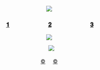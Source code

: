 <div align="center">

![](https://64.media.tumblr.com/99b06c1a6e114228999b092cf4cc2c67/4fdcaf60041a95f6-d6/s1280x1920/030b5acd22c956552cb56f79c846cd2149e99cd2.pnj)


### ㅤㅤ ㅤ [𝟏](https://rentry.co/HalovianSingerose)ㅤㅤ ㅤ ㅤ ㅤㅤ [𝟐](https://haloviansinger.atabook.org/)ㅤㅤ ㅤ ㅤ ㅤㅤ [𝟑](https://my.cbox.ws/HalovianSinger)ㅤㅤ ㅤ 

![](https://64.media.tumblr.com/916717822d62e989a7a703909650ef28/5c57c273d1e43143-19/s2048x3072/6eb7e19e124b6e44961381c580fc965962e759b5.pnj)

ㅤ![](https://s1.ezgif.com/tmp/ezgif-1-32d75c0ec0.png)

[©](https://www.tumblr.com/murcuor) ㅤ [©](https://github.com/FurinaTheFountain)

